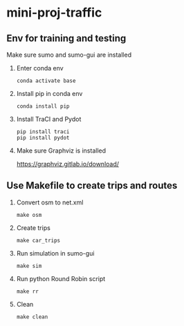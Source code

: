 # mini-proj-traffic

## Env for training and testing

Make sure sumo and sumo-gui are installed

1. Enter conda env

    ```shell
    conda activate base
    ```

2. Install pip in conda env

    ```shell
    conda install pip
    ```

3. Install TraCI and Pydot

    ```shell
    pip install traci
    pip install pydot
    ```

4. Make sure Graphviz is installed

    <https://graphviz.gitlab.io/download/>

## Use Makefile to create trips and routes

1. Convert osm to net.xml

    ```shell
    make osm
    ```

2. Create trips

    ```shell
    make car_trips
    ```

3. Run simulation in sumo-gui

    ```shell
    make sim
    ```

4. Run python Round Robin script

   ```shell
   make rr
   ```

5. Clean

    ```shell
    make clean
    ```
